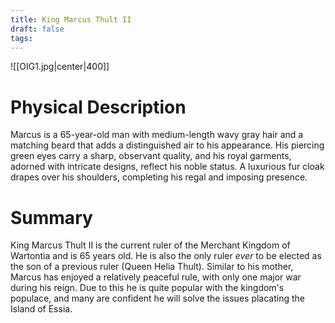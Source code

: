 ```yaml
---
title: King Marcus Thult II
draft: false
tags:
---
```

![[OIG1.jpg|center|400]] 

# Physical Description
Marcus is a 65-year-old man with medium-length wavy gray hair and a matching beard that adds a distinguished air to his appearance. His piercing green eyes carry a sharp, observant quality, and his royal garments, adorned with intricate designs, reflect his noble status. A luxurious fur cloak drapes over his shoulders, completing his regal and imposing presence.
# Summary
King Marcus Thult II is the current ruler of the Merchant Kingdom of Wartontia and is 65 years old. He is also the only ruler *ever* to be elected as the son of a previous ruler (Queen Helia Thult). Similar to his mother, Marcus has enjoyed a relatively peaceful rule, with only one major war during his reign. Due to this he is quite popular with the kingdom's populace, and many are confident he will solve the issues placating the Island of Essia.